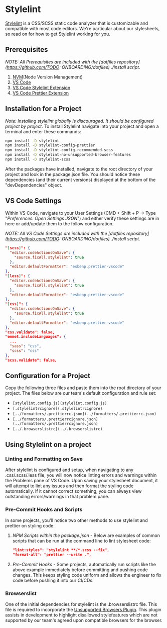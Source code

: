 # Stylelint

[Stylelint](https://stylelint.io/) is a CSS/SCSS static code analyzer that is customizable and compatible with most code editors. We're particular about our stylesheets, so read on for how to get Stylelint working for you.

## Prerequisites

_NOTE: All Prerequisites are included with the [dotfiles repository](<https://github.com/TODO>: ONBOARDING/dotfiles) ./install script._

1. [NVM](https://github.com/nvm-sh/nvm)(Node Version Management)
2. [VS Code](https://code.visualstudio.com/download)
3. [VS Code Stylelint Extension](https://marketplace.visualstudio.com/items?itemName=stylelint.vscode-stylelint)
4. [VS Code Prettier Extension](https://marketplace.visualstudio.com/items?itemName=esbenp.prettier-vscode)

## Installation for a Project

_*Note: Installing stylelint globally is discouraged. It should be configured
project by project.*_
To install Stylelint navigate into your project and open a terminal and enter these commands:

```bash
npm install -D stylelint
npm install -D stylelint-config-prettier
npm install -D stylelint-config-recommended-scss
npm install -D stylelint-no-unsupported-browser-features
npm install -D stylelint-scss
```

After the packages have installed, navigate to the root directory of your
project and look in the package.json file. You should notice these dependencies
(and their current versions) displayed at the bottom of the "devDependencies"
object.

## VS Code Settings

Within VS Code, navigate to your User Settings (CMD + Shift + P -> Type "_Preferences:
Open Settings JSON_") and either verify these settings are in here or add/update
them to the follow configuration.

_NOTE: All VS Code Settings are included with the [dotfiles repository](<https://github.com/TODO>: ONBOARDING/dotfiles) ./install script._

```json
"[scss]": {
  "editor.codeActionsOnSave": {
    "source.fixAll.stylelint": true
  },
  "editor.defaultFormatter": "esbenp.prettier-vscode"
},
"[less]": {
  "editor.codeActionsOnSave": {
    "source.fixAll.stylelint": true
  },
  "editor.defaultFormatter": "esbenp.prettier-vscode"
},
"[css]": {
  "editor.codeActionsOnSave": {
    "source.fixAll.stylelint": true
  },
  "editor.defaultFormatter": "esbenp.prettier-vscode"
},
"css.validate": false,
"emmet.includeLanguages": {
  ...
  "sass": "css",
  "scss": "css"
},
"scss.validate": false,
```

## Configuration for a Project

Copy the following three files and paste
them into the root directory of your project. The files below are our team's
default configuration and rule set:

- `[stylelint.config.js](stylelint.config.js)`
- `[.stylelintrcignore](.stylelintrcignore)`
- `[../formatters/.prettierrc.json](../formatters/.prettierrc.json)`
- `[../formatters/.prettierrcignore.json](../formatters/.prettierrcignore.json)`
- `[../.browserslistrc](../.browserslistrc)`

## Using Stylelint on a project

### Linting and Formatting on Save

After stylelint is configured and setup, when navigating to any .css/.scss/.less
file, you will now notice linting errors and warnings within the Problems pane
of VS Code. Upon saving your stylesheet document, it will attempt to lint any
issues and then format the styling code automatically. If it cannot correct
something, you can always view outstanding errors/warnings in that problem pane.

### Pre-Commit Hooks and Scripts

In some projects, you'll notice two other methods to use stylelint and prettier
on styling code:

1. _NPM Scripts within the package.json_ - Below are examples of common scripts
    that can be run at the command line to lint stylesheet code:

   ```json
   "lint:styles": "stylelint **/*.scss --fix",
   "format-all": "prettier --write .",
   ```

2. _Pre-Commit Hooks_ - Some projects, automatically run scripts like the above
   example immediately before committing and pushing code changes. This keeps
   styling code uniform and allows the engineer to fix code before pushing it
   into our CI/CDs.

### Browserslist

One of the initial dependencies for stylelint is the .browserslistrc file. This
file is required to incorporate the [Unsupported Browsers
Plugin](https://github.com/ismay/stylelint-no-unsupported-browser-features).
This plugin assists in development to highlight disallowed stylefeatures which
are not supported by our team's agreed upon compatible browsers for the browser.
